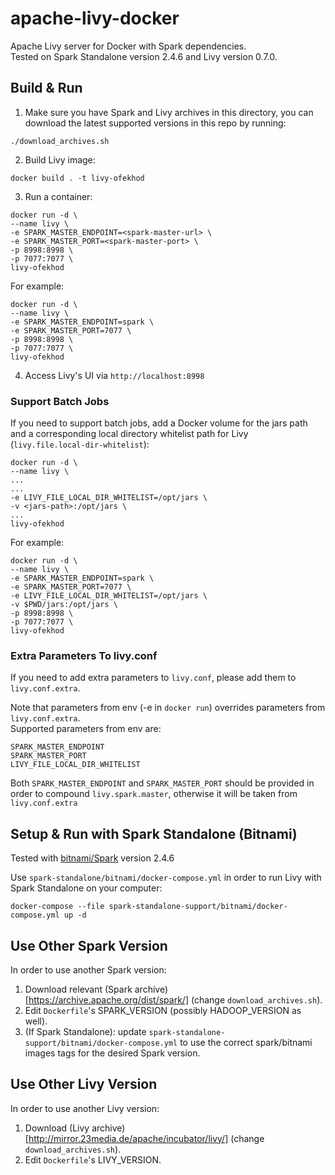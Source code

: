 # apache-livy-docker
Apache Livy server for Docker with Spark dependencies.  
Tested on Spark Standalone version 2.4.6 and Livy version 0.7.0.  

## Build & Run
1. Make sure you have Spark and Livy archives in this directory, you can download the latest supported versions in this repo by running:  
~~~
./download_archives.sh
~~~
2. Build Livy image:
~~~
docker build . -t livy-ofekhod
~~~
3. Run a container:  
~~~
docker run -d \
--name livy \
-e SPARK_MASTER_ENDPOINT=<spark-master-url> \
-e SPARK_MASTER_PORT=<spark-master-port> \
-p 8998:8998 \
-p 7077:7077 \
livy-ofekhod
~~~  

For example:  
~~~
docker run -d \
--name livy \
-e SPARK_MASTER_ENDPOINT=spark \
-e SPARK_MASTER_PORT=7077 \
-p 8998:8998 \
-p 7077:7077 \
livy-ofekhod
~~~  
4. Access Livy's UI via `http://localhost:8998`  

### Support Batch Jobs
If you need to support batch jobs, add a Docker volume for the jars path and a corresponding local directory whitelist path for Livy (`livy.file.local-dir-whitelist`):  
~~~
docker run -d \
--name livy \
...
...
-e LIVY_FILE_LOCAL_DIR_WHITELIST=/opt/jars \
-v <jars-path>:/opt/jars \
...
livy-ofekhod
~~~  

For example:  
~~~
docker run -d \
--name livy \
-e SPARK_MASTER_ENDPOINT=spark \
-e SPARK_MASTER_PORT=7077 \
-e LIVY_FILE_LOCAL_DIR_WHITELIST=/opt/jars \
-v $PWD/jars:/opt/jars \
-p 8998:8998 \
-p 7077:7077 \
livy-ofekhod
~~~  
   
### Extra Parameters To livy.conf
If you need to add extra parameters to `livy.conf`, please add them to `livy.conf.extra`.  
  
Note that parameters from env (-e in `docker run`) overrides parameters from `livy.conf.extra`.  
Supported parameters from env are:  
~~~
SPARK_MASTER_ENDPOINT
SPARK_MASTER_PORT
LIVY_FILE_LOCAL_DIR_WHITELIST
~~~  
Both `SPARK_MASTER_ENDPOINT` and `SPARK_MASTER_PORT` should be provided in order to compound `livy.spark.master`, otherwise it will be taken from `livy.conf.extra`

## Setup & Run with Spark Standalone (Bitnami)
Tested with [bitnami/Spark](https://hub.docker.com/r/bitnami/spark) version 2.4.6
  
Use `spark-standalone/bitnami/docker-compose.yml` in order to run Livy with Spark Standalone on your computer:  
~~~
docker-compose --file spark-standalone-support/bitnami/docker-compose.yml up -d
~~~

## Use Other Spark Version  
In order to use another Spark version:  
1. Download relevant (Spark archive)[https://archive.apache.org/dist/spark/] (change `download_archives.sh`).  
2. Edit `Dockerfile`'s SPARK_VERSION (possibly HADOOP_VERSION as well).   
3. (If Spark Standalone): update `spark-standalone-support/bitnami/docker-compose.yml` to use the correct spark/bitnami images tags for the desired Spark version.

## Use Other Livy Version
In order to use another Livy version:  
1. Download (Livy archive)[http://mirror.23media.de/apache/incubator/livy/] (change `download_archives.sh`).  
2. Edit `Dockerfile`'s LIVY_VERSION.  
